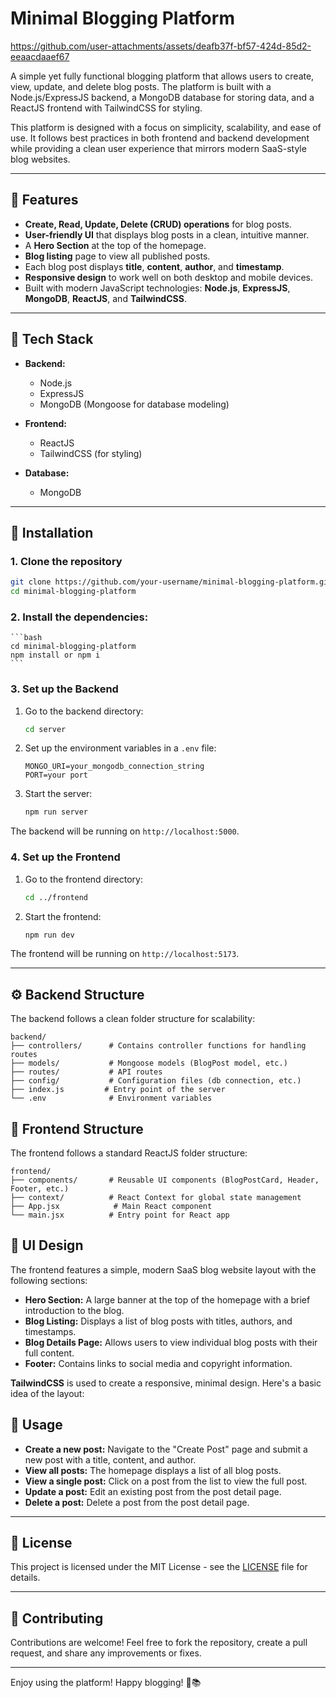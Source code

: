 # Minimal Blogging Platform


https://github.com/user-attachments/assets/deafb37f-bf57-424d-85d2-eeaacdaaef67


A simple yet fully functional blogging platform that allows users to create, view, update, and delete blog posts. The platform is built with a Node.js/ExpressJS backend, a MongoDB database for storing data, and a ReactJS frontend with TailwindCSS for styling. 

This platform is designed with a focus on simplicity, scalability, and ease of use. It follows best practices in both frontend and backend development while providing a clean user experience that mirrors modern SaaS-style blog websites.

---

## 🚀 Features

- **Create, Read, Update, Delete (CRUD) operations** for blog posts.
- **User-friendly UI** that displays blog posts in a clean, intuitive manner.
- A **Hero Section** at the top of the homepage.
- **Blog listing** page to view all published posts.
- Each blog post displays **title**, **content**, **author**, and **timestamp**.
- **Responsive design** to work well on both desktop and mobile devices.
- Built with modern JavaScript technologies: **Node.js**, **ExpressJS**, **MongoDB**, **ReactJS**, and **TailwindCSS**.

---

## 🧰 Tech Stack

- **Backend:**  
  - Node.js
  - ExpressJS
  - MongoDB (Mongoose for database modeling)
  
- **Frontend:**  
  - ReactJS
  - TailwindCSS (for styling)

- **Database:**  
  - MongoDB

---

## 🌱 Installation

### 1. Clone the repository

```bash
git clone https://github.com/your-username/minimal-blogging-platform.git
cd minimal-blogging-platform
```

### 2. Install the dependencies:

    ```bash
    cd minimal-blogging-platform
    npm install or npm i
    ```

### 3. Set up the Backend

1. Go to the backend directory:

    ```bash
    cd server
    ```

2. Set up the environment variables in a `.env` file:

    ```plaintext
    MONGO_URI=your_mongodb_connection_string
    PORT=your port
    ```
3. Start the server:

    ```bash
    npm run server
    ```

The backend will be running on `http://localhost:5000`.

### 4. Set up the Frontend

1. Go to the frontend directory:

    ```bash
    cd ../frontend
    ```


2. Start the frontend:

    ```bash
    npm run dev
    ```

The frontend will be running on `http://localhost:5173`.

---

## ⚙️ Backend Structure

The backend follows a clean folder structure for scalability:

```
backend/
├── controllers/      # Contains controller functions for handling routes
├── models/           # Mongoose models (BlogPost model, etc.)
├── routes/           # API routes
├── config/           # Configuration files (db connection, etc.)
├── index.js         # Entry point of the server
└── .env              # Environment variables
```

## 🎨 Frontend Structure

The frontend follows a standard ReactJS folder structure:

```
frontend/
├── components/       # Reusable UI components (BlogPostCard, Header, Footer, etc.)
├── context/          # React Context for global state management
├── App.jsx            # Main React component
└── main.jsx          # Entry point for React app
```

## 📱 UI Design

The frontend features a simple, modern SaaS blog website layout with the following sections:

- **Hero Section:** A large banner at the top of the homepage with a brief introduction to the blog.
- **Blog Listing:** Displays a list of blog posts with titles, authors, and timestamps.
- **Blog Details Page:** Allows users to view individual blog posts with their full content.
- **Footer:** Contains links to social media and copyright information.

**TailwindCSS** is used to create a responsive, minimal design. Here's a basic idea of the layout:


## 📝 Usage

- **Create a new post:** Navigate to the "Create Post" page and submit a new post with a title, content, and author.
- **View all posts:** The homepage displays a list of all blog posts.
- **View a single post:** Click on a post from the list to view the full post.
- **Update a post:** Edit an existing post from the post detail page.
- **Delete a post:** Delete a post from the post detail page.

---

## 📜 License

This project is licensed under the MIT License - see the [LICENSE](LICENSE) file for details.

---

## 💬 Contributing

Contributions are welcome! Feel free to fork the repository, create a pull request, and share any improvements or fixes.

---

Enjoy using the platform! Happy blogging! 📝📚
